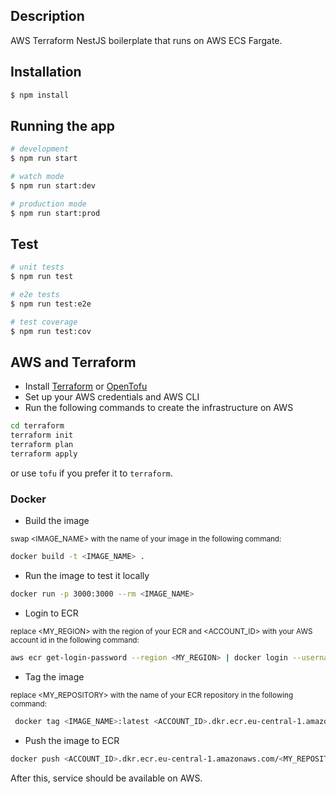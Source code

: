 ## Description
AWS Terraform NestJS boilerplate that runs on AWS ECS Fargate.

## Installation

```bash
$ npm install
```

## Running the app

```bash
# development
$ npm run start

# watch mode
$ npm run start:dev

# production mode
$ npm run start:prod
```

## Test

```bash
# unit tests
$ npm run test

# e2e tests
$ npm run test:e2e

# test coverage
$ npm run test:cov
```

## AWS and Terraform
- Install [Terraform](https://learn.hashicorp.com/tutorials/terraform/install-cli) or [OpenTofu](https://opentofu.org/)
- Set up your AWS credentials and AWS CLI
- Run the following commands to create the infrastructure on AWS
```bash
cd terraform
terraform init
terraform plan
terraform apply
```
or use `tofu` if you prefer it to `terraform`.

### Docker
- Build the image

<small>swap <IMAGE_NAME> with the name of your image in the following command:</small>
```bash
docker build -t <IMAGE_NAME> .
```
- Run the image to test it locally
```bash
docker run -p 3000:3000 --rm <IMAGE_NAME>
```
- Login to ECR

<small>replace <MY_REGION> with the region of your ECR and <ACCOUNT_ID> with your AWS account id in the following command:</small>
```bash
aws ecr get-login-password --region <MY_REGION> | docker login --username AWS --password-stdin <ACCOUNT_ID>.dkr.ecr.eu-central-1.amazonaws.com
```
- Tag the image

<small>replace <MY_REPOSITORY> with the name of your ECR repository in the following command:</small>
```bash
 docker tag <IMAGE_NAME>:latest <ACCOUNT_ID>.dkr.ecr.eu-central-1.amazonaws.com/<MY_REPOSITORY>:latest
```
- Push the image to ECR
```bash
docker push <ACCOUNT_ID>.dkr.ecr.eu-central-1.amazonaws.com/<MY_REPOSITORY>:latest
```

After this, service should be available on AWS.
